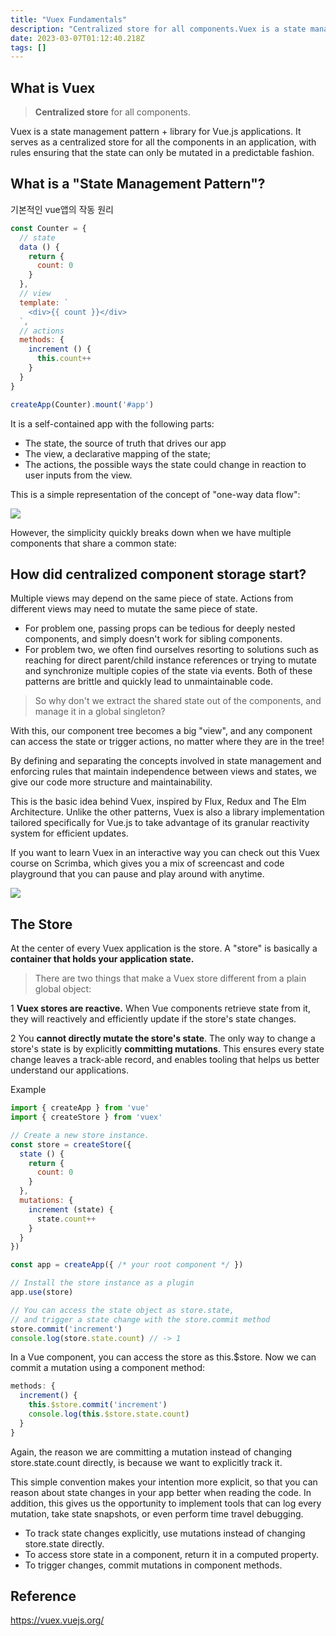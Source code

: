 ```yaml
---
title: "Vuex Fundamentals"
description: "Centralized store for all components.Vuex is a state management pattern + library for Vue.js applications. It serves as a centralized store for all th"
date: 2023-03-07T01:12:40.218Z
tags: []
---
```

## What is Vuex
> **Centralized store** for all components.

Vuex is a state management pattern + library for Vue.js applications. It serves as a centralized store for all the components in an application, with rules ensuring that the state can only be mutated in a predictable fashion.


## What is a "State Management Pattern"?

기본적인 vue앱의 작동 원리
```js
const Counter = {
  // state
  data () {
    return {
      count: 0
    }
  },
  // view
  template: `
    <div>{{ count }}</div>
  `,
  // actions
  methods: {
    increment () {
      this.count++
    }
  }
}

createApp(Counter).mount('#app')
```

It is a self-contained app with the following parts:
- The state, the source of truth that drives our app
- The view, a declarative mapping of the state;
- The actions, the possible ways the state could change in reaction to user inputs from the view.

This is a simple representation of the concept of "one-way data flow":

![](/images/65502f0a-e48c-44cb-97fe-e2a3dcf07485-image.png)

However, the simplicity quickly breaks down when we have multiple components that share a common state:

## How did centralized component storage start?

Multiple views may depend on the same piece of state.
Actions from different views may need to mutate the same piece of state.

- For problem one, passing props can be tedious for deeply nested components, and simply doesn't work for sibling components. 
- For problem two, we often find ourselves resorting to solutions such as reaching for direct parent/child instance references or trying to mutate and synchronize multiple copies of the state via events. 
Both of these patterns are brittle and quickly lead to unmaintainable code.

> So why don't we extract the shared state out of the components, and manage it in a global singleton? 

With this, our component tree becomes a big "view", and any component can access the state or trigger actions, no matter where they are in the tree!

By defining and separating the concepts involved in state management and enforcing rules that maintain independence between views and states, we give our code more structure and maintainability.

This is the basic idea behind Vuex, inspired by Flux, Redux and The Elm Architecture. Unlike the other patterns, Vuex is also a library implementation tailored specifically for Vue.js to take advantage of its granular reactivity system for efficient updates.

If you want to learn Vuex in an interactive way you can check out this Vuex course on Scrimba, which gives you a mix of screencast and code playground that you can pause and play around with anytime.

![](/images/48e43920-2561-4410-a11d-d8f6142cbfdf-image.png)

## The Store
At the center of every Vuex application is the store. A "store" is basically a **container that holds your application state.** 

> There are two things that make a Vuex store different from a plain global object:

1 **Vuex stores are reactive.** 
When Vue components retrieve state from it, they will reactively and efficiently update if the store's state changes.

2 You **cannot directly mutate the store's state**. The only way to change a store's state is by explicitly **committing mutations**. This ensures every state change leaves a track-able record, and enables tooling that helps us better understand our applications.

Example
``` js
import { createApp } from 'vue'
import { createStore } from 'vuex'

// Create a new store instance.
const store = createStore({
  state () {
    return {
      count: 0
    }
  },
  mutations: {
    increment (state) {
      state.count++
    }
  }
})

const app = createApp({ /* your root component */ })

// Install the store instance as a plugin
app.use(store)

// You can access the state object as store.state, 
// and trigger a state change with the store.commit method
store.commit('increment')
console.log(store.state.count) // -> 1
```

In a Vue component, you can access the store as this.$store. Now we can commit a mutation using a component method:
```js
methods: {
  increment() {
    this.$store.commit('increment')
    console.log(this.$store.state.count)
  }
}
```
Again, the reason we are committing a mutation instead of changing store.state.count directly, is because we want to explicitly track it. 

This simple convention makes your intention more explicit, so that you can reason about state changes in your app better when reading the code. In addition, this gives us the opportunity to implement tools that can log every mutation, take state snapshots, or even perform time travel debugging.

- To track state changes explicitly, use mutations instead of changing store.state directly.
- To access store state in a component, return it in a computed property.
- To trigger changes, commit mutations in component methods.


## Reference
https://vuex.vuejs.org/